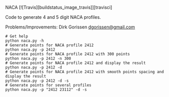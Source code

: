 NACA [![Travis][buildstatus_image_travis]][travisci]

Code to generate 4 and 5 digit NACA profiles. 

Problems/Improvements: Dirk Gorissen <dgorissen@gmail.com>

    # Get help
    python naca.py -h
    # Generate points for NACA profile 2412
    python naca.py -p 2412
    # Generate points for NACA profile 2412 with 300 points
    python naca.py -p 2412 -n 300
    # Generate points for NACA profile 2412 and display the result
    python naca.py -p 2412 -d
    # Generate points for NACA profile 2412 with smooth points spacing and display the result
    python naca.py -p 2412 -d -s
    # Generate points for several profiles
    python naca.py -p "2412 23112" -d -s